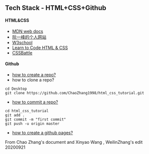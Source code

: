 
## Tech Stack - HTML+CSS+Github

#### HTML&CSS
  * [MDN web docs](https://developer.mozilla.org/zh-CN/)
  * [阮一峰的个人网站](http://www.ruanyifeng.com/home.html)
  * [W3school](https://www.w3school.com.cn/html/index.asp)
  *  [Learn to Code HTML & CSS](https://learn.shayhowe.com/html-css/)
  * [CSSBattle](https://cssbattle.dev/)

#### Github
*  [how to create a repo?](https://blog.csdn.net/qq_32846595/article/details/71149312)
*  how to clone a repo?
```
cd Desktop
git clone https://github.com/ChaoZhang1998/html_css_tutorial.git
```
* [how to commit a repo?](https://blog.csdn.net/qq_32846595/article/details/71149312)
```
cd html_css_tutorial
git add .
git commit -m "first commit" 
git push -u origin master
```
* [how to create a github pages?](https://docs.github.com/en/github/working-with-github-pages/getting-started-with-github-pages)


From Chao Zhang's document  and  Xinyao Wang , WeilinZhang's edit 20200921
